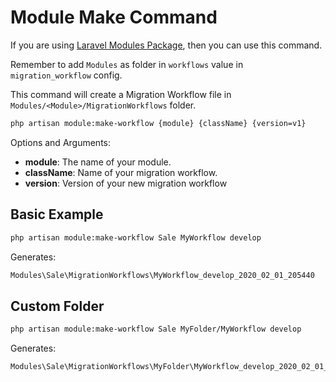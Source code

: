 # Module Make Command

If you are using [Laravel Modules Package](https://github.com/nWidart/laravel-modules), then you can use this command.

Remember to add `Modules` as folder in `workflows` value in `migration_workflow` config.

This command will create a Migration Workflow file in ```Modules/<Module>/MigrationWorkflows``` folder.

```bash
php artisan module:make-workflow {module} {className} {version=v1}
```

Options and Arguments:
- **module**: The name of your module.
- **className**: Name of your migration workflow.
- **version**: Version of your new migration workflow

## Basic Example

```bash
php artisan module:make-workflow Sale MyWorkflow develop
```

Generates:

```bash
Modules\Sale\MigrationWorkflows\MyWorkflow_develop_2020_02_01_205440
```

## Custom Folder

```bash
php artisan module:make-workflow Sale MyFolder/MyWorkflow develop
```

Generates:

```bash
Modules\Sale\MigrationWorkflows\MyFolder\MyWorkflow_develop_2020_02_01_205440
```
